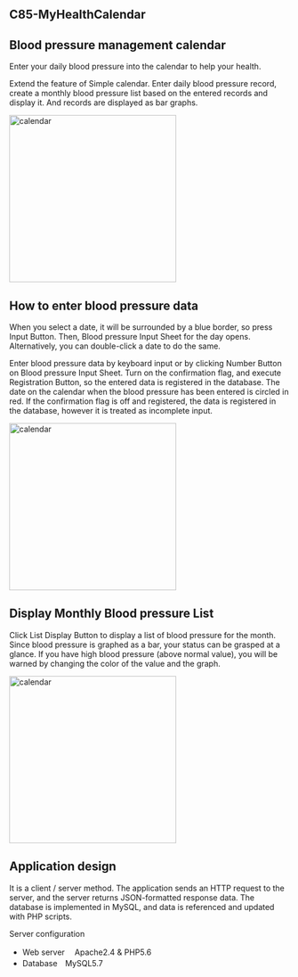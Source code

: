 ## C85-MyHealthCalendar

## Blood pressure management calendar
Enter your daily blood pressure into the calendar to help your health.

Extend the feature of Simple calendar. Enter daily blood pressure record, create a monthly blood pressure list based on the entered records and display it. And records are displayed as bar graphs.

<img src="http://mikomokaru.sakura.ne.jp/data/02/calendarMain.png" alt="calendar" title="calendar" width="300">

## How to enter blood pressure data
When you select a date, it will be surrounded by a blue border, so press Input Button. Then, Blood pressure Input Sheet for the day opens. Alternatively, you can double-click a date to do the same.

Enter blood pressure data by keyboard input or by clicking Number Button on Blood pressure Input Sheet. Turn on the confirmation flag, and execute Registration Button, so the entered data is registered in the database. The date on the calendar when the blood pressure has been entered is circled in red. If the confirmation flag is off and registered, the data is registered in the database, however it is treated as incomplete input.

<img src="http://mikomokaru.sakura.ne.jp/data/02/calendarEntry.png" alt="calendar" title="Entry" width="300">

## Display Monthly Blood pressure List
Click List Display Button to display a list of blood pressure for the month. Since blood pressure is graphed as a bar, your status can be grasped at a glance. If you have high blood pressure (above normal value), you will be warned by changing the color of the value and the graph.

<img src="http://mikomokaru.sakura.ne.jp/data/02/calendarResult.png" alt="calendar" title="Result" width="300">

## Application design
It is a client / server method. The application sends an HTTP request to the server, and the server returns JSON-formatted response data. The database is implemented in MySQL, and data is referenced and updated with PHP scripts.

Server configuration
* Web server 　Apache2.4 & PHP5.6
* Database　MySQL5.7


